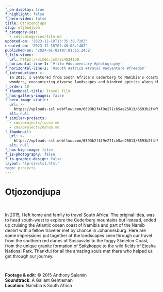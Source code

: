 ```yaml
---
f_on-display: true
f_highlight: false
f_hero-video: false
title: Otjozondjupa
slug: otjandjupa
f_category-ies:
  - cms/categories/film.md
updated-on: '2023-12-18T13:35:30.720Z'
created-on: '2023-12-18T07:48:08.140Z'
published-on: '2024-01-02T07:01:15.243Z'
f_film-vimeo:
  url: https://vimeo.com/214824139
f_horizontal-line-1: '#film #documentary #photography'
f_horizontal-line-2: '#south #africa #travel #adventure #freedom'
f_introduction: >-
  In 2015, I ventured from South Africa's Cederberg to Namibia's coastal
  wonders, encountering diverse landscapes and kindred spirits along the way.
f_order: 10
f_thumbnail-title: Travel film
f_has-gallery-images: false
f_hero-image-static:
  url: >-
    https://uploads-ssl.webflow.com/6593b2f4f9e271cb5ae25013/6593b2f4f9e271cb5ae25129_hero.jpg
  alt: null
f_similar-projects:
  - cms/projects/touno.md
  - cms/projects/dahab.md
f_thumbnail:
  url: >-
    https://uploads-ssl.webflow.com/6593b2f4f9e271cb5ae25013/6593b2f4f9e271cb5ae25131_thumbnail.jpg
  alt: null
f_has-big-image: false
f_is-photography: false
f_is-graphic-design: false
layout: '[projects].html'
tags: projects
---
```


Otjozondjupa
============

‍

In 2015, I left home and family to travel South Africa. The original idea, was to head south-west to explore the Cederberg mountains but instead, ended up cruising the Atlantic ocean coast of Namibia and part of the Namib desert with a fellow traveler met by chance in Johannesburg. Here are some impressions put together of the landscapes seen through our travel from the southern red dunes of Sossusvlei to the foggy Skeleton Coast, from the unique granite formation of Spitzkoppe to the wild fields of Etosha National Park. Thankful for all the amazing souls met there who helped us get through our journey.

‍

**Footage & edit:** © 2015 Anthony Salamin  
**Soundtrack:** A Gallant Gentleman  
**Location:** Namibia & South Africa
